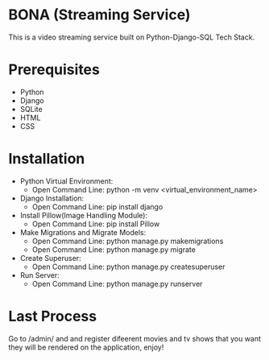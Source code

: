 # BONA (Streaming Service)

This is a video streaming service built on Python-Django-SQL Tech Stack.

# Prerequisites

* Python
* Django
* SQLite
* HTML
* CSS

# Installation

- Python Virtual Environment:
    - Open Command Line: python -m venv <virtual_environment_name>
- Django Installation:
    - Open Command Line: pip install django
- Install Pillow(Image Handling Module):
    - Open Command Line: pip install Pillow
- Make Migrations and Migrate Models:
    - Open Command Line: python manage.py makemigrations
    - Open Command Line: python manage.py migrate
- Create Superuser:
    - Open Command Line: python manage.py createsuperuser
- Run Server:
    - Open Command Line: python manage.py runserver

# Last Process

Go to <localhost>/admin/ and and register difeerent movies and tv shows that you want they will be rendered on the application, enjoy!
